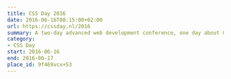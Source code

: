 ```yaml
---
title: CSS Day 2016
date: 2016-06-16T08:15:00+02:00
url: https://cssday.nl/2016
summary: A two-day advanced web development conference, one day about CSS, and one day about HTML.
category:
- CSS Day
start: 2016-06-16
end: 2016-06-17
place_id: 9f469vcx+53
---
```

